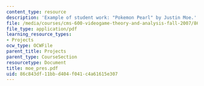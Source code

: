 ```yaml
---
content_type: resource
description: 'Example of student work: "Pokemon Pearl" by Justin Moe.'
file: /media/courses/cms-600-videogame-theory-and-analysis-fall-2007/86c843df11bbd404f041c4a61615e307_moe_pres.pdf
file_type: application/pdf
learning_resource_types:
- Projects
ocw_type: OCWFile
parent_title: Projects
parent_type: CourseSection
resourcetype: Document
title: moe_pres.pdf
uid: 86c843df-11bb-d404-f041-c4a61615e307
---
```


